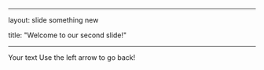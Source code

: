 

---
	
layout: slide something new
	
title: "Welcome to our second slide!"
	
---

Your text
Use the left arrow to go back!
